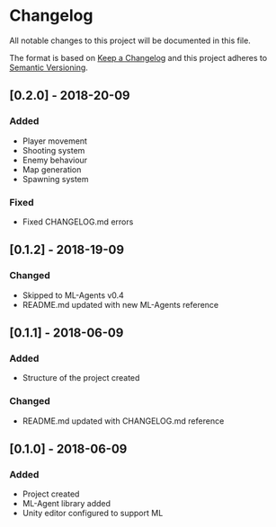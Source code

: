 # Changelog

All notable changes to this project will be documented in this file.

The format is based on [Keep a Changelog](http://keepachangelog.com/en/1.0.0/)
and this project adheres to [Semantic Versioning](http://semver.org/spec/v2.0.0.html).

## [0.2.0] - 2018-20-09

### Added

- Player movement
- Shooting system
- Enemy behaviour
- Map generation
- Spawning system

### Fixed

- Fixed CHANGELOG.md errors

## [0.1.2] - 2018-19-09

### Changed

- Skipped to ML-Agents v0.4
- README.md updated with new ML-Agents reference

## [0.1.1] - 2018-06-09

### Added

- Structure of the project created

### Changed

- README.md updated with CHANGELOG.md reference

## [0.1.0] - 2018-06-09

### Added

- Project created
- ML-Agent library added
- Unity editor configured to support ML